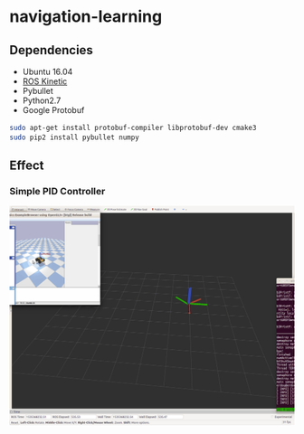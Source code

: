 # navigation-learning
## Dependencies
* Ubuntu 16.04
* [ROS Kinetic](http://wiki.ros.org/kinetic/Installation/Ubuntu)
* Pybullet
* Python2.7
* Google Protobuf

```bash
sudo apt-get install protobuf-compiler libprotobuf-dev cmake3
sudo pip2 install pybullet numpy
```
## Effect
### Simple PID Controller
![image](https://github.com/FanmingL/navigation-learning/blob/master/image/effect.gif)

